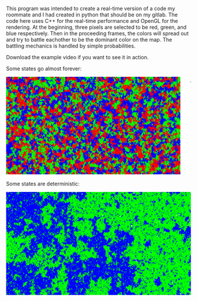 This program was intended to create a real-time version of a code my roommate and I had created in python that should be on my gitlab. The code here uses C++ for the real-time performance and OpenGL for the rendering. At the beginning, three pixels are selected to be red, green, and blue respectively. Then in the proceeding frames, the colors will spread out and try to battle eachother to be the dominant color on the map. The battling mechanics is handled by simple probabilities.

Download the example video if you want to see it in action.

Some states go almost forever:

<img src="StateThatGoesForeverPrettyMuch.png" alt="drawing" width="800"/>

Some states are deterministic:

<img src="SteadyStateExample.png" alt="drawing" width="800"/>
